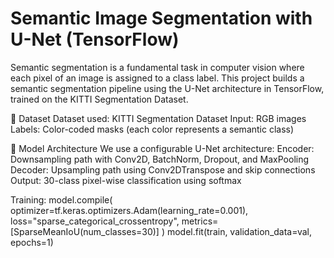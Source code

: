# Semantic Image Segmentation with U-Net (TensorFlow)



Semantic segmentation is a fundamental task in computer vision where each pixel of an image is assigned to a class label. This project builds a semantic segmentation pipeline using the U-Net architecture in TensorFlow, trained on the KITTI Segmentation Dataset.


📂 Dataset
  Dataset used: KITTI Segmentation Dataset
  Input: RGB images
  Labels: Color-coded masks (each color represents a semantic class)


🧱 Model Architecture
We use a configurable U-Net architecture:
  Encoder: Downsampling path with Conv2D, BatchNorm, Dropout, and MaxPooling
  Decoder: Upsampling path using Conv2DTranspose and skip connections
  Output: 30-class pixel-wise classification using softmax


Training:
model.compile(
    optimizer=tf.keras.optimizers.Adam(learning_rate=0.001),
    loss="sparse_categorical_crossentropy",
    metrics=[SparseMeanIoU(num_classes=30)]
)
model.fit(train, validation_data=val, epochs=1)

